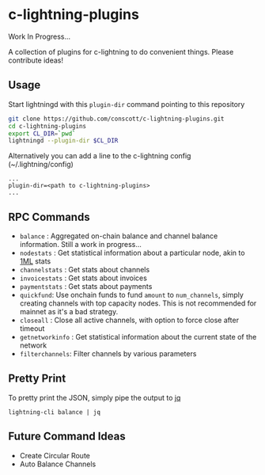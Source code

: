 # c-lightning-plugins

Work In Progress...

A collection of plugins for c-lightning to do convenient things. Please contribute ideas!

## Usage

Start lightningd with this `plugin-dir` command pointing to this repository
```bash
git clone https://github.com/conscott/c-lightning-plugins.git
cd c-lightning-plugins
export CL_DIR=`pwd`
lightningd --plugin-dir $CL_DIR
```

Alternatively you can add a line to the c-lightning config (~/.lightning/config)
```
...
plugin-dir=<path to c-lightning-plugins>
...
```

## RPC Commands

* `balance` : Aggregated on-chain balance and channel balance information. Still a work in progress...
* `nodestats` : Get statistical information about a particular node, akin to [1ML](https://1ml.com) stats
* `channelstats` : Get stats about channels
* `invoicestats` : Get stats about invoices
* `paymentstats` : Get stats about payments
* `quickfund`: Use onchain funds to fund `amount` to `num_channels`, simply creating channels with top capacity nodes. This is not recommended for mainnet as it's a bad strategy.
* `closeall` : Close all active channels, with option to force close after timeout
* `getnetworkinfo` : Get statistical information about the current state of the network
* `filterchannels`: Filter channels by various parameters

## Pretty Print
To pretty print the JSON, simply pipe the output to [jq](https://stedolan.github.io/jq/)

```
lightning-cli balance | jq
```

## Future Command Ideas

* Create Circular Route 
* Auto Balance Channels

